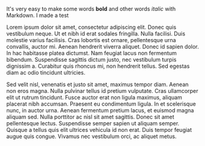 It's very easy to make some words **bold** and other words *italic* with Markdown.
I made a test 


Lorem ipsum dolor sit amet, consectetur adipiscing elit. Donec quis vestibulum neque. Ut et nibh id erat sodales fringilla. Nulla facilisi. Duis molestie varius facilisis. Cras lobortis est ornare, pellentesque urna convallis, auctor mi. Aenean hendrerit viverra aliquet. Donec id sapien dolor. In hac habitasse platea dictumst. Nam feugiat lacus non fermentum bibendum. Suspendisse sagittis dictum justo, nec vestibulum turpis dignissim a. Curabitur quis rhoncus mi, non hendrerit tellus. Sed egestas diam ac odio tincidunt ultricies.

Sed velit nisl, venenatis et justo sit amet, maximus tempor diam. Aenean non eros magna. Nulla pulvinar tellus id pretium vulputate. Cras ullamcorper elit ut rutrum tincidunt. Fusce auctor erat non ligula maximus, aliquam placerat nibh accumsan. Praesent eu condimentum ligula. In et scelerisque nunc, in auctor urna. Aenean fermentum pretium lacus, et euismod magna aliquam sed. Nulla porttitor ac nisl sit amet sagittis. Donec sit amet pellentesque lectus. Suspendisse semper sapien ut aliquam semper. Quisque a tellus quis elit ultrices vehicula id non erat. Duis tempor feugiat augue quis congue. Vivamus nec vestibulum orci, ac aliquet metus. 
